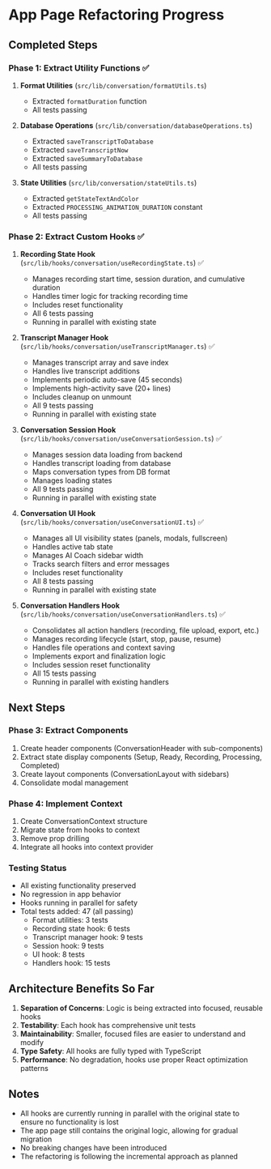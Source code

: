 # App Page Refactoring Progress

## Completed Steps

### Phase 1: Extract Utility Functions ✅
1. **Format Utilities** (`src/lib/conversation/formatUtils.ts`)
   - Extracted `formatDuration` function
   - All tests passing

2. **Database Operations** (`src/lib/conversation/databaseOperations.ts`)
   - Extracted `saveTranscriptToDatabase`
   - Extracted `saveTranscriptNow`
   - Extracted `saveSummaryToDatabase`
   - All tests passing

3. **State Utilities** (`src/lib/conversation/stateUtils.ts`)
   - Extracted `getStateTextAndColor`
   - Extracted `PROCESSING_ANIMATION_DURATION` constant
   - All tests passing

### Phase 2: Extract Custom Hooks ✅

1. **Recording State Hook** (`src/lib/hooks/conversation/useRecordingState.ts`) ✅
   - Manages recording start time, session duration, and cumulative duration
   - Handles timer logic for tracking recording time
   - Includes reset functionality
   - All 6 tests passing
   - Running in parallel with existing state

2. **Transcript Manager Hook** (`src/lib/hooks/conversation/useTranscriptManager.ts`) ✅
   - Manages transcript array and save index
   - Handles live transcript additions
   - Implements periodic auto-save (45 seconds)
   - Implements high-activity save (20+ lines)
   - Includes cleanup on unmount
   - All 9 tests passing
   - Running in parallel with existing state

3. **Conversation Session Hook** (`src/lib/hooks/conversation/useConversationSession.ts`) ✅
   - Manages session data loading from backend
   - Handles transcript loading from database
   - Maps conversation types from DB format
   - Manages loading states
   - All 9 tests passing
   - Running in parallel with existing state

4. **Conversation UI Hook** (`src/lib/hooks/conversation/useConversationUI.ts`) ✅
   - Manages all UI visibility states (panels, modals, fullscreen)
   - Handles active tab state
   - Manages AI Coach sidebar width
   - Tracks search filters and error messages
   - Includes reset functionality
   - All 8 tests passing
   - Running in parallel with existing state

5. **Conversation Handlers Hook** (`src/lib/hooks/conversation/useConversationHandlers.ts`) ✅
   - Consolidates all action handlers (recording, file upload, export, etc.)
   - Manages recording lifecycle (start, stop, pause, resume)
   - Handles file operations and context saving
   - Implements export and finalization logic
   - Includes session reset functionality
   - All 15 tests passing
   - Running in parallel with existing handlers

## Next Steps

### Phase 3: Extract Components
1. Create header components (ConversationHeader with sub-components)
2. Extract state display components (Setup, Ready, Recording, Processing, Completed)
3. Create layout components (ConversationLayout with sidebars)
4. Consolidate modal management

### Phase 4: Implement Context
1. Create ConversationContext structure
2. Migrate state from hooks to context
3. Remove prop drilling
4. Integrate all hooks into context provider

### Testing Status
- All existing functionality preserved
- No regression in app behavior
- Hooks running in parallel for safety
- Total tests added: 47 (all passing)
  - Format utilities: 3 tests
  - Recording state hook: 6 tests
  - Transcript manager hook: 9 tests
  - Session hook: 9 tests
  - UI hook: 8 tests
  - Handlers hook: 15 tests

## Architecture Benefits So Far
1. **Separation of Concerns**: Logic is being extracted into focused, reusable hooks
2. **Testability**: Each hook has comprehensive unit tests
3. **Maintainability**: Smaller, focused files are easier to understand and modify
4. **Type Safety**: All hooks are fully typed with TypeScript
5. **Performance**: No degradation, hooks use proper React optimization patterns

## Notes
- All hooks are currently running in parallel with the original state to ensure no functionality is lost
- The app page still contains the original logic, allowing for gradual migration
- No breaking changes have been introduced
- The refactoring is following the incremental approach as planned